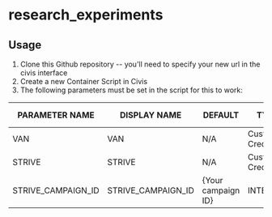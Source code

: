 # research_experiments


## Usage

1. Clone this Github repository -- you'll need to specify your new url in the civis interface
2. Create a new Container Script in Civis
3. The following parameters must be set in the script for this to work:

| PARAMETER NAME     | DISPLAY NAME       | DEFAULT            | TYPE              | MAKE REQUIRED |
|--------------------|--------------------|--------------------|-------------------|---------------|
| VAN                | VAN                | N/A                | Custom Credential | Yes           |
| STRIVE             | STRIVE             | N/A                | Custom Credential | Yes           |
| STRIVE_CAMPAIGN_ID | STRIVE_CAMPAIGN_ID | {Your campaign ID} | INTEGER           | Yes           |
